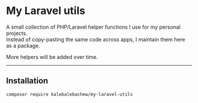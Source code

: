 # My Laravel utils

A small collection of PHP/Laravel helper functions I use for my personal projects.  
Instead of copy-pasting the same code across apps, I maintain them here as a package.  

More helpers will be added over time.

---

## Installation

```bash
composer require kalebalebachew/my-laravel-utils
